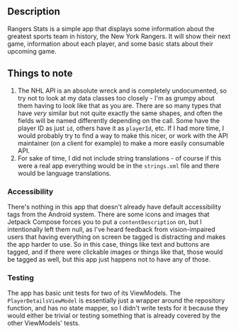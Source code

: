 ## Description
Rangers Stats is a simple app that displays some information about the greatest sports team in history, the New York Rangers.  It will show their next game, information about each player, and some basic stats about their upcoming game.

## Things to note
1. The NHL API is an absolute wreck and is completely undocumented, so try not to look at my data classes too closely - I'm as grumpy about them having to look like that as you are.  There are so many types that have *very* similar but not quite exactly the same shapes, and often the fields will be named differently depending on the call.  Some have the player ID as just `id`, others have it as `playerId`, etc.  If I had more time, I would probably try to find a way to make this nicer, or work with the API maintainer (on a client for example) to make a more easily consumable API.
2. For sake of time, I did not include string translations - of course if this were a real app everything would be in the `strings.xml` file and there would be language translations.

### Accessibility
There's nothing in this app that doesn't already have default accessibility tags from the Android system.  There are some icons and images that Jetpack Compose forces you to put a `contentDescription` on, but I intentionally left them null, as I've heard feedback from vision-impaired users that having everything on screen be tagged is distracting and makes the app harder to use.  So in this case, things like text and buttons are tagged, and if there were clickable images or things like that, those would be tagged as well, but this app just happens not to have any of those.

### Testing
The app has basic unit tests for two of its ViewModels.  The `PlayerDetailsViewModel` is essentially just a wrapper around the repository function, and has no state mapper, so I didn't write tests for it because they would either be trivial or testing something that is already covered by the other ViewModels' tests.
